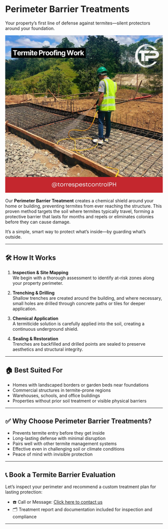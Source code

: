 # Perimeter Barrier Treatments  
Your property’s first line of defense against termites—silent protectors around your foundation.

![Perimeter Barrier Treatment Banner](/images/services/tpc_srvc_17.jpg)

Our **Perimeter Barrier Treatment** creates a chemical shield around your home or building, preventing termites from ever reaching the structure. This proven method targets the soil where termites typically travel, forming a protective barrier that lasts for months and repels or eliminates colonies before they can cause damage.

It’s a simple, smart way to protect what’s inside—by guarding what’s outside.

---

## 🛠️ How It Works

1. **Inspection & Site Mapping**  
   We begin with a thorough assessment to identify at-risk zones along your property perimeter.

2. **Trenching & Drilling**  
   Shallow trenches are created around the building, and where necessary, small holes are drilled through concrete paths or tiles for deeper application.

3. **Chemical Application**  
   A termiticide solution is carefully applied into the soil, creating a continuous underground shield.

4. **Sealing & Restoration**  
   Trenches are backfilled and drilled points are sealed to preserve aesthetics and structural integrity.

---

## 🏠 Best Suited For

- Homes with landscaped borders or garden beds near foundations  
- Commercial structures in termite-prone regions  
- Warehouses, schools, and office buildings  
- Properties without prior soil treatment or visible physical barriers  

---

## ✅ Why Choose Perimeter Barrier Treatments?

- Prevents termite entry before they get inside  
- Long-lasting defense with minimal disruption  
- Pairs well with other termite management systems  
- Effective even in challenging soil or climate conditions  
- Peace of mind with invisible protection  

---

## 📞 Book a Termite Barrier Evaluation

Let’s inspect your perimeter and recommend a custom treatment plan for lasting protection:

- ☎️ Call or Message: [Click here to contact us](/#contact)  
- 🗂️ Treatment report and documentation included for inspection and compliance  

---
